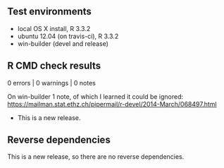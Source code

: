 ## Test environments
* local OS X install, R 3.3.2
* ubuntu 12.04 (on travis-ci), R 3.3.2
* win-builder (devel and release)

## R CMD check results

0 errors | 0 warnings | 0 notes

On win-builder 1 note, of which I learned it could be ignored: 
https://mailman.stat.ethz.ch/pipermail/r-devel/2014-March/068497.html

* This is a new release.

## Reverse dependencies

This is a new release, so there are no reverse dependencies.
